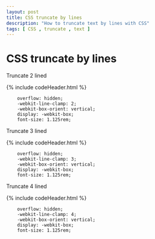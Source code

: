 ```yaml
---
layout: post
title: CSS truncate by lines 
description: "How to truncate text by lines with CSS"
tags: [ CSS , truncate , text ]
---
```


# CSS truncate by lines

Truncate 2 lined

{% include codeHeader.html %}
```
    overflow: hidden;
    -webkit-line-clamp: 2;
    -webkit-box-orient: vertical;
    display: -webkit-box;
    font-size: 1.125rem;
```

Truncate 3 lined

{% include codeHeader.html %}
```
    overflow: hidden;
    -webkit-line-clamp: 3;
    -webkit-box-orient: vertical;
    display: -webkit-box;
    font-size: 1.125rem;
```

Truncate 4 lined

{% include codeHeader.html %}
```
    overflow: hidden;
    -webkit-line-clamp: 4;
    -webkit-box-orient: vertical;
    display: -webkit-box;
    font-size: 1.125rem;
```
